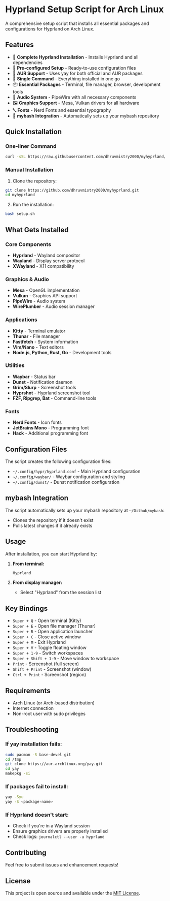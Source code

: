 # Hyprland Setup Script for Arch Linux

A comprehensive setup script that installs all essential packages and configurations for Hyprland on Arch Linux.

## Features

- 🚀 **Complete Hyprland Installation** - Installs Hyprland and all dependencies
- 🎨 **Pre-configured Setup** - Ready-to-use configuration files
- 🔧 **AUR Support** - Uses yay for both official and AUR packages
- 🎯 **Single Command** - Everything installed in one go
- 📦 **Essential Packages** - Terminal, file manager, browser, development tools
- 🎵 **Audio System** - PipeWire with all necessary components
- 🖼️ **Graphics Support** - Mesa, Vulkan drivers for all hardware
- 🔤 **Fonts** - Nerd Fonts and essential typography
- 🐚 **mybash Integration** - Automatically sets up your mybash repository

## Quick Installation

### One-liner Command

```bash
curl -sSL https://raw.githubusercontent.com/dhruvmistry2000/myhyprland/main/setup.sh | bash
```

### Manual Installation

1. Clone the repository:
```bash
git clone https://github.com/dhruvmistry2000/myhyprland.git
cd myhyprland
```
2. Run the installation:
```bash
bash setup.sh 
```

## What Gets Installed

### Core Components
- **Hyprland** - Wayland compositor
- **Wayland** - Display server protocol
- **XWayland** - X11 compatibility

### Graphics & Audio
- **Mesa** - OpenGL implementation
- **Vulkan** - Graphics API support
- **PipeWire** - Audio system
- **WirePlumber** - Audio session manager

### Applications
- **Kitty** - Terminal emulator
- **Thunar** - File manager
- **Fastfetch** - System information
- **Vim/Nano** - Text editors
- **Node.js, Python, Rust, Go** - Development tools

### Utilities
- **Waybar** - Status bar
- **Dunst** - Notification daemon
- **Grim/Slurp** - Screenshot tools
- **Hyprshot** - Hyprland screenshot tool
- **FZF, Ripgrep, Bat** - Command-line tools

### Fonts
- **Nerd Fonts** - Icon fonts
- **JetBrains Mono** - Programming font
- **Hack** - Additional programming font

## Configuration Files

The script creates the following configuration files:

- `~/.config/hypr/hyprland.conf` - Main Hyprland configuration
- `~/.config/waybar/` - Waybar configuration and styling
- `~/.config/dunst/` - Dunst notification configuration

## mybash Integration

The script automatically sets up your mybash repository at `~/Github/mybash`:
- Clones the repository if it doesn't exist
- Pulls latest changes if it already exists

## Usage

After installation, you can start Hyprland by:

1. **From terminal:**
   ```bash
   Hyprland
   ```

2. **From display manager:**
   - Select "Hyprland" from the session list

## Key Bindings

- `Super + Q` - Open terminal (Kitty)
- `Super + E` - Open file manager (Thunar)
- `Super + R` - Open application launcher
- `Super + C` - Close active window
- `Super + M` - Exit Hyprland
- `Super + V` - Toggle floating window
- `Super + 1-9` - Switch workspaces
- `Super + Shift + 1-9` - Move window to workspace
- `Print` - Screenshot (full screen)
- `Shift + Print` - Screenshot (window)
- `Ctrl + Print` - Screenshot (region)

## Requirements

- Arch Linux (or Arch-based distribution)
- Internet connection
- Non-root user with sudo privileges

## Troubleshooting

### If yay installation fails:
```bash
sudo pacman -S base-devel git
cd /tmp
git clone https://aur.archlinux.org/yay.git
cd yay
makepkg -si
```

### If packages fail to install:
```bash
yay -Syu
yay -S <package-name>
```

### If Hyprland doesn't start:
- Check if you're in a Wayland session
- Ensure graphics drivers are properly installed
- Check logs: `journalctl --user -u hyprland`

## Contributing

Feel free to submit issues and enhancement requests!

## License

This project is open source and available under the [MIT License](LICENSE).

